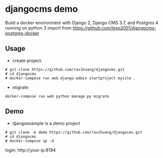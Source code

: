 # djangocms demo
Build a docker environment with Django 2, Django CMS 3.7, and Postgres 4 running on python 3
import from https://github.com/lexp2001/djangocms-postgres-docker

## Usage
* create project:
```
# git clone https://github.com/ravihuang/djangocms.git
# cd djangocms
# docker-compose run web django-admin startproject mysite .
```
* migrate:
```
docker-compose run web python manage.py migrate
```
## Demo
* djangoexample is a demo project
```
# git clone -b demo https://github.com/ravihuang/djangocms.git
# cd djangocms
# docker-compose up -d
```
login: http://your-ip:8194
